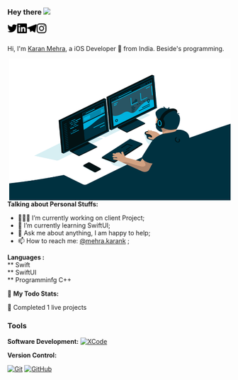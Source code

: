 ### Hey there <img src="https://media.giphy.com/media/hvRJCLFzcasrR4ia7z/giphy.gif" width="25px">

<a href="https://twitter.com/mehrakarank">
  <img align="left" alt="Karan Mehra | Twitter" width="22px" src="https://github.com/Arvindcs/Arvindcs/blob/main/Source/twitter.svg" />
</a>

<a href="https://www.linkedin.com/in/mehrakarank/">
  <img align="left" alt="Karan Mehra LinkdeIN" width="22px" src="https://github.com/Arvindcs/Arvindcs/blob/main/Source/linkedin.svg" />
</a>

<a href="https://t.me/TheWhiteD3vil">
  <img align="left" alt="Karan Mehra Telegram" width="22px" src="https://github.com/Arvindcs/Arvindcs/blob/main/Source/telegram.svg" />
</a>

<a href="https://www.instagram.com/mehra.karank/">
  <img align="left" alt="Karan Mehra Instagram" width="22px" src="https://github.com/Arvindcs/Arvindcs/blob/main/Source/instagram.svg" />
</a>
<br/>
<br/>

Hi, I'm [Karan Mehra](https://github.com/karanmehragit), a iOS Developer 🚀  from India. Beside's programming.

  <img align="right" alt="GIF" src="https://github.com/Arvindcs/Arvindcs/blob/main/Source/image.gif?raw=true" width="500" height="320" />
  
**Talking about Personal Stuffs:**

- 👨🏽‍💻 I’m currently working on client Project;
- 🌱 I’m currently learning SwiftUI; 
- 💬 Ask me about anything, I am happy to help;
- 📫 How to reach me: [@mehra.karank](https://www.instagram.com/mehra.karank/) ;

**Languages :**  
 ** Swift  <br/>
 ** SwiftUI <br/>
 ** Programminfg C++

🚧 **My Todo Stats:**
<!-- TODO-IST:START -->
🌸  Completed 1 live projects                  
<!-- TODO-IST:END -->


### Tools

**Software Development:**
[![XCode](https://img.shields.io/badge/-1575F9?style=flat&logo=Xcode&logoColor=white&link=https://github.com/arvindcs "XCode")](https://apps.apple.com/in/app/xcode/id497799835?mt=12)
 

**Version Control:**

[![Git](https://img.shields.io/badge/-Git-black?style=flat&logo=git&link=https://github.com/arvindcs)](https://github.com/karanmehragit) 
[![GitHub](https://img.shields.io/badge/-GitHub-181717?style=flat&logo=github&link=https://github.com/arvindcs)](https://github.com/karanmehragit)
<br/>

